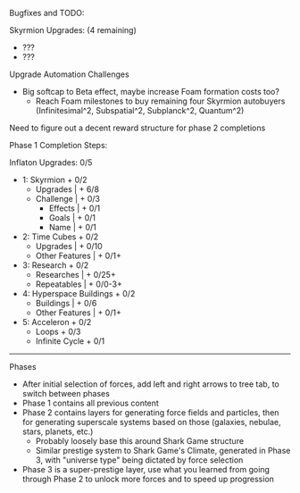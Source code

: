 Bugfixes and TODO:

Skyrmion Upgrades: (4 remaining)
- ???
- ???

Upgrade Automation Challenges
- Big softcap to Beta effect, maybe increase Foam formation costs too?
    - Reach Foam milestones to buy remaining four Skyrmion autobuyers (Infinitesimal^2, Subspatial^2, Subplanck^2, Quantum^2)

Need to figure out a decent reward structure for phase 2 completions

Phase 1 Completion Steps:

Inflaton Upgrades:        0/5
- 1: Skyrmion             + 0/2
  - Upgrades              | + 6/8
  - Challenge             | + 0/3
    - Effects             |   + 0/1
    - Goals               |   + 0/1
    - Name                |   + 0/1
- 2: Time Cubes           + 0/2
  - Upgrades              | + 0/10
  - Other Features        | + 0/1+
- 3: Research             + 0/2
  - Researches            | + 0/25+
  - Repeatables           | + 0/0-3+
- 4: Hyperspace Buildings + 0/2
  - Buildings             | + 0/6
  - Other Features        | + 0/1+
- 5: Acceleron            + 0/2
  - Loops                   + 0/3
  - Infinite Cycle          + 0/1

-----

Phases

- After initial selection of forces, add left and right arrows to tree tab, to switch between phases
- Phase 1 contains all previous content
- Phase 2 contains layers for generating force fields and particles, then for generating superscale systems based on those (galaxies, nebulae, stars, planets, etc.)
    - Probably loosely base this around Shark Game structure
    - Similar prestige system to Shark Game's Climate, generated in Phase 3, with "universe type" being dictated by force selection
- Phase 3 is a super-prestige layer, use what you learned from going through Phase 2 to unlock more forces and to speed up progression
